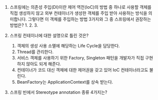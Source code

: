 1. 스프링에는 의존성 주입(DI)이란 제어 역전(IoC)의 방법 중 하나로 사용할 객체를 직접 생성하지 않고 외부 컨테이너가 생성한 객체를 주입 받아 사용하는 방식을 의미합니다. 
그렇다면 이 객체를 주입하는 방법 3가지와 그 중 스프링에서 권장하는 방법은?
    1. 
    2. 
    3. 

2. 스프링 컨테이너에 대한 설명으로 틀린 것은?
    1. 객체의 생성 사용 소멸에 해당하는 Life Cycle을 담당한다.
    2. Thread를 관리한다.
    3. 서비스 객체를 사용하기 위한 Factory, Singleton 패턴을 개발자가 직접 구현하지 않아도 되게 해준다.
    4. 컨테이너가 코드 대신 객체에 대한 제어권을 갖고 있어 IoC 컨테이너라고도 불린다. 
    5. BeanFactory는 ApplicationContext를 상속 받는다.


3. 스프링 빈에서 Stereotype annotation 종류 4가지는?